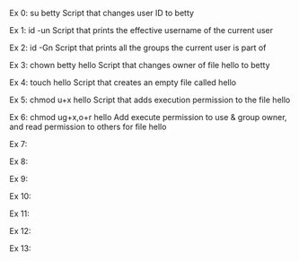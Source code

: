 Ex 0: su betty Script that changes user ID to betty

Ex 1: id -un Script that prints the effective username of the current user

Ex 2: id -Gn Script that prints all the groups the current user is part of

Ex 3: chown betty hello Script that changes owner of file hello to betty

Ex 4: touch hello Script that creates an empty file called hello

Ex 5: chmod u+x hello Script that adds execution permission to the file hello

Ex 6: chmod ug+x,o+r hello Add execute permission to use & group owner, and read permission to others for file hello

Ex 7: 

Ex 8:

Ex 9: 

Ex 10: 

Ex 11: 

Ex 12: 

Ex 13: 
